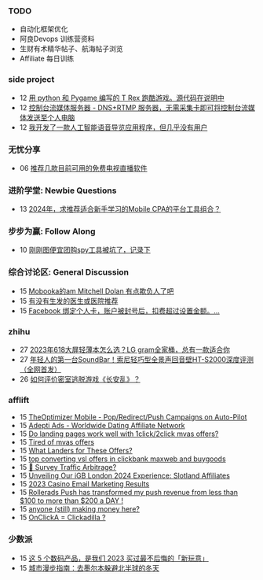 ### TODO
-  自动化框架优化
-  阿良Devops 训练营资料
-  生财有术精华帖子、航海帖子浏览
-  Affiliate 每日训练

### side project
<!-- sideproject:START -->
-  12 [用 python 和 Pygame 编写的 T Rex 跑酷游戏。源代码在说明中](https://www.youtube.com/watch?v=pZySIXSelCA)
-  12 [控制台流媒体服务器 - DNS+RTMP 服务器，无需采集卡即可将控制台流媒体发送至个人电脑](https://github.com/Aioros/console-streaming-server)
-  12 [我开发了一款人工智能语音导览应用程序，但几乎没有用户](https://www.reddit.com/r/SideProject/comments/18gpp0e/ive_built_an_ai_audio_tour_app_but_have_almost_no/)<!-- sideproject:END -->


### 无忧分享
<!-- ruyo:START -->
-  06 [推荐几款目前可用的免费电视直播软件](https://51.ruyo.net/18608.html)<!-- ruyo:END -->

### 进阶学堂: Newbie Questions
<!-- advertcn1:START -->
-  13 [2024年，求推荐适合新手学习的Mobile CPA的平台工具组合？](https://www.advertcn.com/thread-113978-1-1.html)<!-- advertcn1:END -->

### 步步为赢: Follow Along
<!-- advertcn2:START -->
-  10 [刚刚图便宜团购spy工具被坑了，记录下](https://www.advertcn.com/thread-113954-1-1.html)<!-- advertcn2:END -->

### 综合讨论区: General Discussion
<!-- advertcn3:START -->
-  15 [Mobooka的am Mitchell Dolan 有点欺负人了吧](https://www.advertcn.com/thread-113990-1-1.html)
-  15 [有没有生发的医生或医院推荐](https://www.advertcn.com/thread-113989-1-1.html)
-  15 [Facebook 绑定个人卡，账户被封号后，扣费超过设置金额。...](https://www.advertcn.com/thread-113986-1-1.html)<!-- advertcn3:END -->


### zhihu
<!-- zhihu:START -->
-  27 [2023年618大屏轻薄本怎么选？LG gram全家桶，总有一款适合你](http://zhuanlan.zhihu.com/p/632641888?utm_campaign=rss&utm_medium=rss&utm_source=rss&utm_content=title)
-  27 [年轻人的第一台SoundBar！索尼轻巧型全景声回音壁HT-S2000深度评测（全网首发）](http://zhuanlan.zhihu.com/p/630990296?utm_campaign=rss&utm_medium=rss&utm_source=rss&utm_content=title)
-  26 [如何评价密室逃脱游戏《长安乱》？](http://www.zhihu.com/question/563950552/answer/3045961312?utm_campaign=rss&utm_medium=rss&utm_source=rss&utm_content=title)<!-- zhihu:END -->

### afflift
<!-- afflift:START -->
-  15 [TheOptimizer Mobile - Pop/Redirect/Push Campaigns on Auto-Pilot](https://afflift.com/f/threads/theoptimizer-mobile-pop-redirect-push-campaigns-on-auto-pilot.1514/)
-  15 [Adepti Ads - Worldwide Dating Affiliate Network](https://afflift.com/f/threads/adepti-ads-worldwide-dating-affiliate-network.12646/)
-  15 [Do landing pages work well with 1click/2click mvas offers?](https://afflift.com/f/threads/do-landing-pages-work-well-with-1click-2click-mvas-offers.12640/)
-  15 [Tired of mvas offers](https://afflift.com/f/threads/tired-of-mvas-offers.12622/)
-  15 [What Landers for These Offers?](https://afflift.com/f/threads/what-landers-for-these-offers.12644/)
-  15 [top converting vsl offers in clickbank maxweb and buygoods](https://afflift.com/f/threads/top-converting-vsl-offers-in-clickbank-maxweb-and-buygoods.12645/)
-  15 [🚦 Survey Traffic Arbitrage?](https://afflift.com/f/threads/%F0%9F%9A%A6-survey-traffic-arbitrage.12508/)
-  15 [Unveiling Our iGB London 2024 Experience: Slotland Affiliates](https://afflift.com/f/threads/unveiling-our-igb-london-2024-experience-slotland-affiliates.12643/)
-  15 [2023 Casino Email Marketing Results](https://afflift.com/f/threads/2023-casino-email-marketing-results.12465/)
-  15 [Rollerads Push has transformed my push revenue from less than $100 to more than $200 a DAY !](https://afflift.com/f/threads/rollerads-push-has-transformed-my-push-revenue-from-less-than-100-to-more-than-200-a-day.12598/)
-  15 [anyone &lpar;still&rpar; making money here?](https://afflift.com/f/threads/anyone-still-making-money-here.12621/)
-  15 [OnClickA = Clickadilla ?](https://afflift.com/f/threads/onclicka-clickadilla.12408/)<!-- afflift:END -->

### 少数派
<!-- sspai:START -->
-  15 [这 5 个数码产品，是我们 2023 买过最不后悔的「新玩意」](https://sspai.com/post/86457)
-  15 [城市漫步指南：去墨尔本躲避北半球的冬天](https://sspai.com/post/85649)<!-- sspai:END -->
